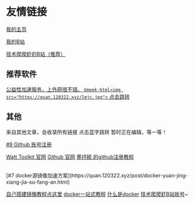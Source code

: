 # 友情链接

[我的主页](http://home.120322.xyz/)

[我的B站](https://space.bilibili.com/3493132840733608/)

[技术爬爬虾的B站（推荐）](https://space.bilibili.com/316183842)
## 推荐软件
[公益性加速服务，上外网很不错。
`Gmeek-html<img src="https://quan.120322.xyz/lmjc.jpg">`
点击跳转
](http://lanmao.sbs/#/register?code=puclcF8k)

## 其他
来自其他文章，会收录所有链接
点击蓝字跳转
暂时正在编辑，等一等！

[#9 Github 账号注册](https://quan.120322.xyz/post/Github%20-zhang-hao-zhu-ce.html)

[Watt Toolkit  官网](https://steampp.net/)
[Github  官网](https://github.com/)
[墨抒颖  的github注册教程](https://www.cnblogs.com/moshuying/p/15367181.html)

<br>
[#7 docker源镜像加速方案](https://quan.120322.xyz/post/docker-yuan-jing-xiang-jia-su-fang-an.html)

[自己搭建镜像教程点这里](https://www.bilibili.com/video/BV1vDbyeUENh/?spm_id_from=333.337.search-card.all.click)
[docker一站式教程](https://www.bilibili.com/video/BV1fS411A71Y/?vd_source=2152fcb6c36b2bebb36184c43a243d0f)
[什么是docker](https://blog.csdn.net/weixin_44232093/article/details/124297427)
[技术爬爬虾B站账号](https://space.bilibili.com/316183842)~

